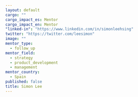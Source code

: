```yaml
---
layout: default
cargo: ""
cargo_impact_es: Mentor
cargo_impact_en: Mentor
"linked-in": "https://www.linkedin.com/in/simonleehsing"
twitter: "https://twitter.com/leesimon"
image: ""
mentor_type: 
  - follow_up
mentor_field: 
  - strategy
  - product_development
  - management
mentor_country: 
  - Spain
published: false
title: Simon Lee
---
```




